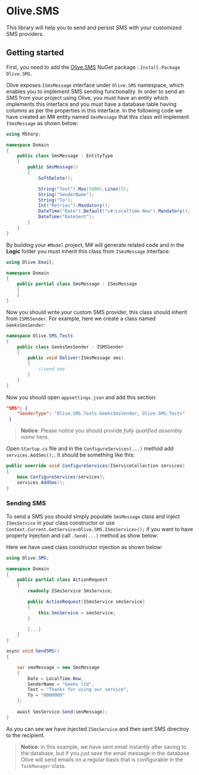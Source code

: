 # Olive.SMS

This library will help you to send and persist SMS with your customized SMS providers.

## Getting started

First, you need to add the [Olive.SMS](https://www.nuget.org/packages/Olive.SMS/) NuGet package : `Install-Package Olive.SMS`.

Olive exposes `ISmsMessage` interface under `Olive.SMS` namespace, which enables you to implement SMS sending functionality. In order to send an SMS from your project using Olive, you must have an entity which implements this interface and you must have a database table having columns as per the properties in this interface. In the following code we have created an M# entity named `SmsMessage` that this class will implement `ISmsMessage` as shown below:

```csharp
using MSharp;

namespace Domain
{
    public class SmsMessage : EntityType
    {
        public SmsMessage()
        {
            SoftDelete();

            String("Text").Max(5000).Lines(5);
            String("SenderName");
            String("To");
            Int("Retries").Mandatory();
            DateTime("Date").Default("c#:LocalTime.Now").Mandatory();
            DateTime("DateSent");
        }
    }
}
```
By building your `#Model` project, M# will generate related code and in the **Logic** folder you must inherit this class from `ISmsMessage` interface:

```csharp
using Olive.Email;

namespace Domain
{
    public partial class SmsMessage : ISmsMessage
    {
    }
}
```

Now you should write your custom SMS provider, this class should inherit from `ISMSSender`. 
For example, here we create a class named `GeeksSmsSender`:
```csharp
namespace Olive.SMS.Tests
{
    public class GeeksSmsSender : ISMSSender
    {
        public void Deliver(ISmsMessage sms)
        {
            //send sms
        }
    }
}
```
Now you should open `appsettings.json` and add this section:
```json
"SMS": {
    "SenderType": "Olive.SMS.Tests.GeeksSmsSender, Olive.SMS.Tests"
 }
```
> **Notice**: Please notice you should provide *fully qualified assembly name* here.

Open `Startup.cs` file and in the `ConfigureServices(...)` method add `services.AddSms();`. it should be something like this:
```csharp
public override void ConfigureServices(IServiceCollection services)
{
    base.ConfigureServices(services);
    services.AddSms();
}
```

### Sending SMS 

To send a SMS you should simply populate `SmsMessage` class and inject `ISmsService` in your class constructor or use `Context.Current.GetService<Olive.SMS.ISmsService>();` if you want to have property injection and call `.Send(...)` method as show below:

Here we have used class constructor injection as shown below:

```csharp
using Olive.SMS;

namespace Domain
{
    public partial class ActionRequest
    {
        readonly ISmsService SmsService;

        public ActionRequest(ISmsService smsService)
        {
            this.SmsService = smsService;
        }

		[...]
    }
}
```

```csharp
async void SendSMS()
{

    var smsMessage = new SmsMessage
    {
        Date = LocalTime.Now,
		SenderName = "Geeks ltd",
		Text = "Thanks for using our service",
		To = "0000000"
    };
	
	await SmsService.Send(smsMessage);
}
```

As you can see we have injected `ISmsService` and then sent SMS directroy to the recipient.

> **Notice**: in this example, we have sent email instantly after saving to the database, but if you just save the email message in the database Olive will send emails on a regular basis that is configurable in the `TaskManager` class.